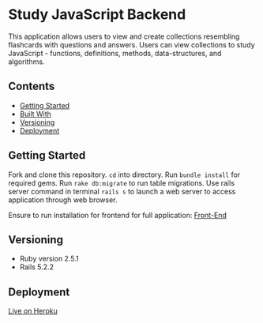 # Study JavaScript Backend

This application allows users to view and create collections resembling flashcards with questions and answers. Users can view collections to study JavaScript - functions, definitions, methods, data-structures, and algorithms.

## Contents

- [Getting Started](#getting_started)
- [Built With](#built_with)
- [Versioning](#versioning)
- [Deployment](#deployment)

## Getting Started

Fork and clone this repository. `cd` into directory. Run `bundle install` for required gems. Run `rake db:migrate` to run table migrations. Use rails server command in terminal `rails s` to launch a web server to access application through web browser.

Ensure to run installation for frontend for full application: [Front-End](https://github.com/taylorjayoung/code-reader-front-end)


## Versioning

* Ruby version 2.5.1
* Rails 5.2.2


## Deployment

[Live on Heroku](https://codereader-backend.herokuapp.com//)

